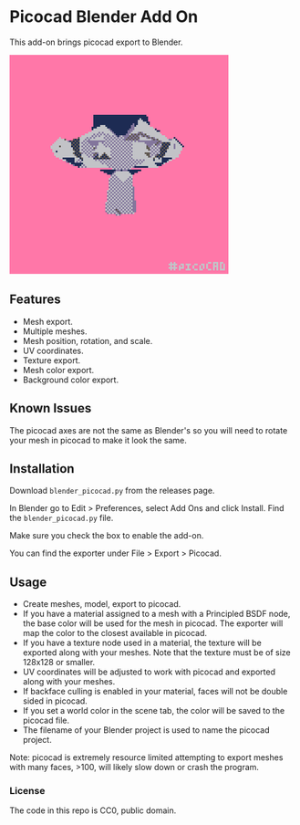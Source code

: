 # Picocad Blender Add On

This add-on brings picocad export to Blender.

![Suzanne in picocad](suzanne.gif)

## Features
* Mesh export.
* Multiple meshes.
* Mesh position, rotation, and scale.
* UV coordinates.
* Texture export.
* Mesh color export.
* Background color export.

## Known Issues
The picocad axes are not the same as Blender's so you will need to rotate your mesh in picocad to make it look the same.

## Installation
Download `blender_picocad.py` from the releases page.

In Blender go to Edit > Preferences, select Add Ons and click Install.
Find the `blender_picocad.py` file.

Make sure you check the box to enable the add-on.

You can find the exporter under File > Export > Picocad.

## Usage
* Create meshes, model, export to picocad.
* If you have a material assigned to a mesh with a Principled BSDF node, the base color will be used for the mesh in picocad. The exporter will map the color to the closest available in picocad.
* If you have a texture node used in a material, the texture will be exported along with your meshes. Note that the texture must be of size 128x128 or smaller.
* UV coordinates will be adjusted to work with picocad and exported along with your meshes.
* If backface culling is enabled in your material, faces will not be double sided in picocad.
* If you set a world color in the scene tab, the color will be saved to the picocad file.
* The filename of your Blender project is used to name the picocad project.

Note: picocad is extremely resource limited attempting to export meshes with many faces, >100, will likely slow down or crash the program.

### License
The code in this repo is CC0, public domain.